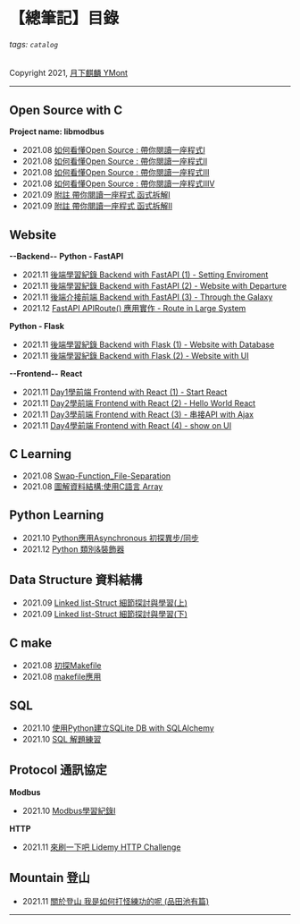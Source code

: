 # 【總筆記】目錄
###### tags: `catalog`

Copyright 2021, [月下麒麟 YMont](https://hackmd.io/@YMont/note-catalog)

---

## Open Source with C
**Project name: libmodbus**
* 2021.08 [如何看懂Open Source : 帶你閱讀一座程式I](https://hackmd.io/@YMont/c-libmodbus_I) 
* 2021.08 [如何看懂Open Source : 帶你閱讀一座程式II](https://hackmd.io/@YMont/c-libmodbus_II) 
* 2021.08 [如何看懂Open Source : 帶你閱讀一座程式III](https://hackmd.io/@YMont/c-libmodbus_III) 
* 2021.08 [如何看懂Open Source : 帶你閱讀一座程式IIIV](https://hackmd.io/@YMont/c-libmodbus_IIIV) 
* 2021.09 [附註 帶你閱讀一座程式 函式拆解I](https://hackmd.io/@YMont/c-libmodbus_function_I) 
* 2021.09 [附註 帶你閱讀一座程式 函式拆解II](https://hackmd.io/@YMont/c-libmodbus_function_II) 

## Website
**--Backend--**
**Python - FastAPI**
* 2021.11 [後端學習紀錄 Backend with FastAPI (1) - Setting Enviroment](https://hackmd.io/@YMont/python-fastapi-1)
* 2021.11 [後端學習紀錄 Backend with FastAPI (2) - Website with Departure](https://hackmd.io/@YMont/python-fastapi-2)
* 2021.11 [後端介接前端 Backend with FastAPI (3) - Through the Galaxy](https://hackmd.io/@YMont/python-fastapi-3)
* 2021.12 [FastAPI APIRoute() 應用實作 - Route in Large System ](https://hackmd.io/@YMont/python-fastapi-4)

**Python - Flask**
* 2021.11 [後端學習紀錄 Backend with Flask (1) - Website with Database](https://hackmd.io/@YMont/python-flask-1)
* 2021.11 [後端學習紀錄 Backend with Flask (2) - Website with UI](https://hackmd.io/@YMont/python-flask-2)

**--Frontend--**
**React**
* 2021.11 [Day1學前端 Frontend with React (1) - Start React](https://hackmd.io/@YMont/frontend-react-day1)
* 2021.11 [Day2學前端 Frontend with React (2) - Hello World React](https://hackmd.io/@YMont/frontend-react-day2)
* 2021.11 [Day3學前端 Frontend with React (3) - 串接API with Ajax](https://hackmd.io/@YMont/frontend-react-day3)
* 2021.11 [Day4學前端 Frontend with React (4) - show on UI](https://hackmd.io/@YMont/frontend-react-day4)

## C Learning
* 2021.08 [Swap-Function_File-Separation](https://hackmd.io/@YMont/ry2AS-A1Y)
* 2021.08 [圖解資料結構:使用C語言 Array](https://hackmd.io/@YMont/c-learning-DS-graph)

## Python Learning
* 2021.10 [Python應用Asynchronous 初探異步/同步](https://hackmd.io/@YMont/python-learning-asynchronous) 
* 2021.12 [Python 類別&裝飾器](https://hackmd.io/@YMont/python-learning-class-decorator)

## Data Structure 資料結構
* 2021.09 [Linked list-Struct 細節探討與學習(上)](https://hackmd.io/@YMont/B18SDqFXt) 
* 2021.09 [Linked list-Struct 細節探討與學習(下)](https://hackmd.io/@YMont/rJOnmacmK) 

## C make
* 2021.08 [初探Makefile](https://hackmd.io/@YMont/r1m7nsugF) 
* 2021.08 [makefile應用](https://hackmd.io/@YMont/SyopkA2lK) 

## SQL
* 2021.10 [使用Python建立SQLite DB with SQLAlchemy](https://hackmd.io/@YMont/S101piNzY) 
* 2021.10 [SQL 解題練習](https://hackmd.io/@YMont/rJQH8nEfK) 

## Protocol 通訊協定
**Modbus**
* 2021.10 [Modbus學習紀錄I](https://hackmd.io/@YMont/BJhnG-kfY)

**HTTP**
* 2021.11 [來刷一下吧 Lidemy HTTP Challenge](https://hackmd.io/@YMont/http-lidemy)

## Mountain 登山
* 2021.11 [關於登山 我是如何打怪練功的呢 (品田池有篇)](https://hackmd.io/@YMont/-mountain-池有品田)

---
